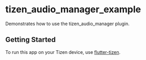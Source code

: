 # tizen_audio_manager_example

Demonstrates how to use the tizen_audio_manager plugin.

## Getting Started

To run this app on your Tizen device, use [flutter-tizen](https://github.com/flutter-tizen/flutter-tizen).
